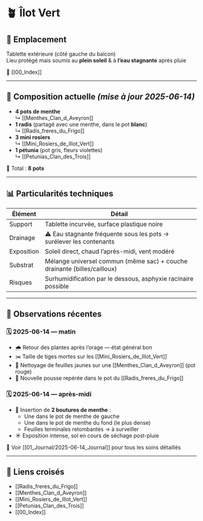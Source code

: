 # 🪴 Îlot Vert

## 📍 Emplacement

Tablette extérieure (côté gauche du balcon)  
Lieu protégé mais soumis au **plein soleil** & à **l’eau stagnante** après pluie

🔗 [[00_Index]]

---

## 🌱 Composition actuelle *(mise à jour 2025-06-14)*

- **4 pots de menthe**  
  ↳ [[Menthes_Clan_d_Aveyron]]  
- **1 radis** (partagé avec une menthe, dans le pot **blanc**)  
  ↳ [[Radis_freres_du_Frigo]]  
- **3 mini rosiers**  
  ↳ [[Mini_Rosiers_de_lIlot_Vert]]  
- **1 pétunia** (pot gris, fleurs violettes)  
  ↳ [[Petunias_Clan_des_Trois]]

🧾 Total : **8 pots**

---

## 📊 Particularités techniques

| Élément     | Détail                                                                 |
|-------------|------------------------------------------------------------------------|
| Support     | Tablette incurvée, surface plastique noire                             |
| Drainage    | ⚠️ Eau stagnante fréquente sous les pots → surélever les contenants    |
| Exposition  | Soleil direct, chaud l’après-midi, vent modéré                         |
| Substrat    | Mélange universel commun (même sac) + couche drainante (billes/cailloux) |
| Risques     | Surhumidification par le dessous, asphyxie racinaire possible          |

---

## 🔎 Observations récentes

### 🗓️ 2025-06-14 — matin

- 🌧️ Retour des plantes après l’orage — état général bon
- ✂️ Taille de tiges mortes sur les [[Mini_Rosiers_de_lIlot_Vert]]
- 🍂 Nettoyage de feuilles jaunes sur une [[Menthes_Clan_d_Aveyron]] (pot rouge)
- 🌿 Nouvelle pousse repérée dans le pot du [[Radis_freres_du_Frigo]]

### 🗓️ 2025-06-14 — après-midi

- 🌿 Insertion de **2 boutures de menthe** :
  - Une dans le pot de menthe de gauche
  - Une dans le pot de menthe du fond (le plus dense)
  - Feuilles terminales retombantes → à surveiller
- ☀️ Exposition intense, sol en cours de séchage post-pluie

📝 Voir [[01_Journal/2025-06-14_Journal]] pour tous les soins détaillés

---

## 🔗 Liens croisés

- [[Radis_freres_du_Frigo]]
- [[Menthes_Clan_d_Aveyron]]
- [[Mini_Rosiers_de_lIlot_Vert]]
- [[Petunias_Clan_des_Trois]]
- [[00_Index]]